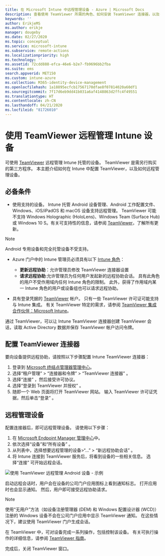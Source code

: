 ```yaml
---
title: 在 Microsoft Intune 中远程管理设备 - Azure | Microsoft Docs
description: 查看使用 TeamViewer 所需的角色、如何安装 TeamViewer 连接器，以及在 Azure 门户中使用 Microsoft Intune 远程管理设备的分步指南
keywords: ''
author: ErikjeMS
ms.author: erikje
manager: dougeby
ms.date: 02/27/2020
ms.topic: conceptual
ms.service: microsoft-intune
ms.subservice: remote-actions
ms.localizationpriority: high
ms.technology: ''
ms.assetid: 72cdd888-efca-46e6-b2e7-fb9696bb2fba
ms.suite: ems
search.appverid: MET150
ms.custom: intune-azure
ms.collection: M365-identity-device-management
ms.openlocfilehash: 1a18895ecfcb17567170dfae8f07814020a60df1
ms.sourcegitcommit: 7f17d6eb9dd41b031a6af4148863d2ffc4f49551
ms.translationtype: HT
ms.contentlocale: zh-CN
ms.lasthandoff: 04/21/2020
ms.locfileid: "81726010"
---
```

# <a name="use-teamviewer-to-remotely-administer-intune-devices"></a>使用 TeamViewer 远程管理 Intune 设备

可使用 [TeamViewer](https://www.teamviewer.com) 远程管理 Intune 托管的设备。 TeamViewer 是需另行购买的第三方程序。 本主题介绍如何在 Intune 中配置 TeamViewer，以及如何远程管理设备。 

## <a name="prerequisites"></a>必备条件

- 使用支持的设备。 Intune 托管 Android 设备管理、Android 工作配置文件、Windows、iOS/iPadOS 和 macOS 设备支持远程管理。 TeamViewer 可能不支持 Windows Holographic (HoloLens)、Windows Team (Surface Hub) 或 Windows 10 S。有关可支持性的信息，请参阅 [TeamViewer](https://www.teamviewer.com)，了解所有更新。

> [!NOTE]
> Android 专用设备和完全托管设备不受支持。

- Azure 门户中的 Intune 管理员必须具有以下 [Intune 角色](../fundamentals/role-based-access-control.md)：  

  - **更新远程协助**：允许管理员修改 TeamViewer 连接器设置
  - **请求远程协助**:允许管理员为任何用户发起新的远程协助会话。 具有此角色的用户不受作用域内任何 Intune 角色的限制。 此外，获得了作用域内某一 Intune 角色的用户或设备组也可以请求远程协助。 

- 具有登录凭据的 [TeamViewer](https://www.teamviewer.com) 帐户。 只有一些 TeamViewer 许可证可能支持与 Intune 集成。 有关 TeamViewer 特定的需求，请参阅 [TeamViewer 集成合作伙伴：Microsoft Intune](https://www.teamviewer.com/integrations/microsoft-intune/)。

通过 TeamViewer，可以让 Intune TeamViewer 连接器创建 TeamViewer 会话，读取 Active Directory 数据并保存 TeamViewer 帐户访问令牌。

## <a name="configure-the-teamviewer-connector"></a>配置 TeamViewer 连接器

要向设备提供远程协助，请按照以下步骤配置 Intune TeamViewer 连接器：

1. 登录到 [Microsoft 终结点管理器管理中心](https://go.microsoft.com/fwlink/?linkid=2109431)。
2. 选择“租户管理” > “连接器和令牌” > “TeamViewer 连接器”    。
3. 选择“连接”  ，然后接受许可协议。
4. 选择“登录到 TeamViewer 并授权”  。
5. 随即一个 Web 页面将打开 TeamViewer 网站。 输入 TeamViewer 许可证凭据，然后单击“登录”  。

## <a name="remotely-administer-a-device"></a>远程管理设备

配置连接器后，即可远程管理设备。 请使用以下步骤： 

1. 在 [Microsoft Endpoint Manager 管理中心](https://go.microsoft.com/fwlink/?linkid=2109431)中。
2. 依次选择“设备”和“所有设备”   。
3. 从列表中，选择想要远程管理的设备>“…” > “新远程协助会话”   。
4. 将 Intune 连接到 TeamViewer 服务后，将看到设备的一些相关信息。 选择“连接”  可开始远程会话。

![使用 TeamViewer 远程管理 Android 设备 - 示例](./media/teamviewer-support/android-teamviewer.png)

启动远程会话时，用户会在设备的公司门户应用图标上看到通知标志。 打开应用时也会显示通知。 然后，用户即可接受远程协助请求。

> [!NOTE]
> 使用“无用户”方法（如设备注册管理器 (DEM) 和 Windows 配置设计器 (WCD)）注册的 Windows 设备不会在公司门户应用中显示 TeamViewer 通知。 在这些情况下，建议使用 TeamViewer 门户生成会话。

在 TeamViewer 中，可对设备完成一系列操作，包括控制该设备。 有关可执行操作的详细信息，请参阅 [TeamViewer 指南](https://www.teamviewer.com/support/documents/)。

完成后，关闭 TeamViewer 窗口。
